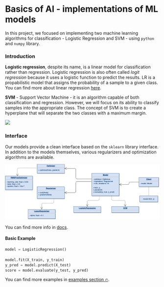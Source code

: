 # Basics of AI - implementations of ML models

In this project, we focused on implementing two machine learning algorithms for classification - 
Logistic Regression and SVM - using `python` and `numpy` library.

### Introduction
**Logistic regression**, despite its name, is a linear model for classification rather than regression.
Logistic regression is also often called *logit regression* because it uses a logistic function to predict the results.
LR is a propabilistic model that assigns the probability of a sample to a given class.
You can find more about linear regression [here](https://en.wikipedia.org/wiki/Logistic_regression).


**SVM** - Support Vector Machine - it is an algorithm capable of both classification and regression. However, we will focus on its ability to classify samples into the appropriate class.
The concept of SVM is to create a hyperplane that will separate the two classes with a maximum margin.

<img width="600" src="https://www.researchgate.net/publication/304611323/figure/fig8/AS:668377215406089@1536364954428/Classification-of-data-by-support-vector-machine-SVM.png" />


### Interface
Our models provide a clean interface based on the `sklearn` library interface.
In addition to the models themselves, various regularizers and optimization algorithms are available.

<img width="800" src="./docs/images/structure.png"/>

You can find more info in [docs](./docs/docs.md).

#### Basic Example
```python
model = LogisticRegression()

model.fit(X_train, y_train)
y_pred = model.predict(X_test)
score = model.evaluate(y_test, y_pred)
```
You can find more examples in [examples section :fire:](./src/examples.ipynb).